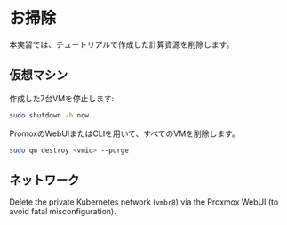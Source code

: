 # お掃除

本実習では、チュートリアルで作成した計算資源を削除します。

## 仮想マシン

作成した7台VMを停止します:

```bash
sudo shutdown -h now
```

PromoxのWebUIまたはCLIを用いて、すべてのVMを削除します。

```bash
sudo qm destroy <vmid> --purge
```

## ネットワーク

Delete the private Kubernetes network (`vmbr8`) via the Proxmox WebUI (to avoid fatal misconfiguration).
